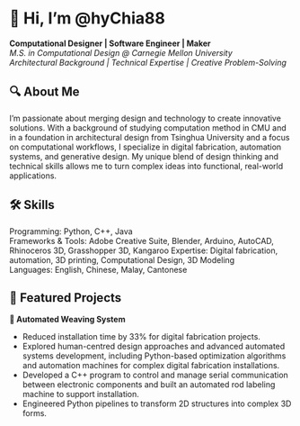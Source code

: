 # 👋 Hi, I’m @hyChia88
**Computational Designer | Software Engineer | Maker**  
*M.S. in Computational Design @ Carnegie Mellon University*  
*Architectural Background | Technical Expertise | Creative Problem-Solving*  

## 🔍 About Me  
I’m passionate about merging design and technology to create innovative solutions. With a background of studying computation method in CMU and in a foundation in architectural design from Tsinghua University and a focus on computational workflows, I specialize in digital fabrication, automation systems, and generative design. My unique blend of design thinking and technical skills allows me to turn complex ideas into functional, real-world applications.

## 🛠️ Skills  
Programming: Python, C++, Java  
Frameworks & Tools: Adobe Creative Suite, Blender, Arduino, AutoCAD, Rhinoceros 3D, Grasshopper 3D, Kangaroo
Expertise: Digital fabrication, automation, 3D printing, Computational Design, 3D Modeling  
Languages: English, Chinese, Malay, Cantonese

## 🌟 Featured Projects  
**🚀 Automated Weaving System**  

- Reduced installation time by 33% for digital fabrication projects.  
- Explored human-centred design approaches and advanced automated systems development, including Python-based optimization algorithms and automation machines for complex digital fabrication installations.  
- Developed a C++ program to control and manage serial communication between electronic components and built an automated rod labeling machine to support installation.    
- Engineered Python pipelines to transform 2D structures into complex 3D forms.  

<!---
hyChia88/hyChia88 is a ✨ special ✨ repository because its `README.md` (this file) appears on your GitHub profile.
You can click the Preview link to take a look at your changes.
--->
